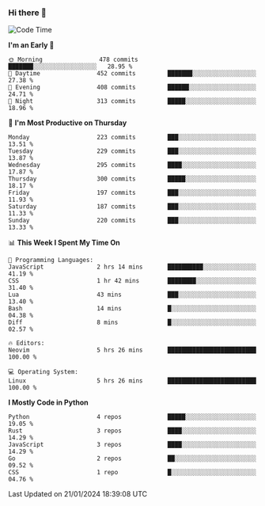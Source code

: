 ### Hi there 👋
<!--START_SECTION:waka-->
![Code Time](http://img.shields.io/badge/Code%20Time-221%20hrs%2027%20mins-blue)

**I'm an Early 🐤** 

```text
🌞 Morning                478 commits         ███████░░░░░░░░░░░░░░░░░░   28.95 % 
🌆 Daytime                452 commits         ███████░░░░░░░░░░░░░░░░░░   27.38 % 
🌃 Evening                408 commits         ██████░░░░░░░░░░░░░░░░░░░   24.71 % 
🌙 Night                  313 commits         █████░░░░░░░░░░░░░░░░░░░░   18.96 % 
```
📅 **I'm Most Productive on Thursday** 

```text
Monday                   223 commits         ███░░░░░░░░░░░░░░░░░░░░░░   13.51 % 
Tuesday                  229 commits         ███░░░░░░░░░░░░░░░░░░░░░░   13.87 % 
Wednesday                295 commits         ████░░░░░░░░░░░░░░░░░░░░░   17.87 % 
Thursday                 300 commits         █████░░░░░░░░░░░░░░░░░░░░   18.17 % 
Friday                   197 commits         ███░░░░░░░░░░░░░░░░░░░░░░   11.93 % 
Saturday                 187 commits         ███░░░░░░░░░░░░░░░░░░░░░░   11.33 % 
Sunday                   220 commits         ███░░░░░░░░░░░░░░░░░░░░░░   13.33 % 
```


📊 **This Week I Spent My Time On** 

```text
💬 Programming Languages: 
JavaScript               2 hrs 14 mins       ██████████░░░░░░░░░░░░░░░   41.19 % 
CSS                      1 hr 42 mins        ████████░░░░░░░░░░░░░░░░░   31.40 % 
Lua                      43 mins             ███░░░░░░░░░░░░░░░░░░░░░░   13.40 % 
Bash                     14 mins             █░░░░░░░░░░░░░░░░░░░░░░░░   04.38 % 
Diff                     8 mins              █░░░░░░░░░░░░░░░░░░░░░░░░   02.57 % 

🔥 Editors: 
Neovim                   5 hrs 26 mins       █████████████████████████   100.00 % 

💻 Operating System: 
Linux                    5 hrs 26 mins       █████████████████████████   100.00 % 
```

**I Mostly Code in Python** 

```text
Python                   4 repos             █████░░░░░░░░░░░░░░░░░░░░   19.05 % 
Rust                     3 repos             ████░░░░░░░░░░░░░░░░░░░░░   14.29 % 
JavaScript               3 repos             ████░░░░░░░░░░░░░░░░░░░░░   14.29 % 
Go                       2 repos             ██░░░░░░░░░░░░░░░░░░░░░░░   09.52 % 
CSS                      1 repo              █░░░░░░░░░░░░░░░░░░░░░░░░   04.76 % 
```




 Last Updated on 21/01/2024 18:39:08 UTC
<!--END_SECTION:waka-->

<!--
**YoganshSharma/YoganshSharma** is a ✨ _special_ ✨ repository because its `README.md` (this file) appears on your GitHub profile.

Here are some ideas to get you started:

- 🔭 I’m currently working on ...
- 🌱 I’m currently learning ...
- 👯 I’m looking to collaborate on ...
- 🤔 I’m looking for help with ...
- 💬 Ask me about ...
- 📫 How to reach me: ...
- 😄 Pronouns: ...
- ⚡ Fun fact: ...
-->
